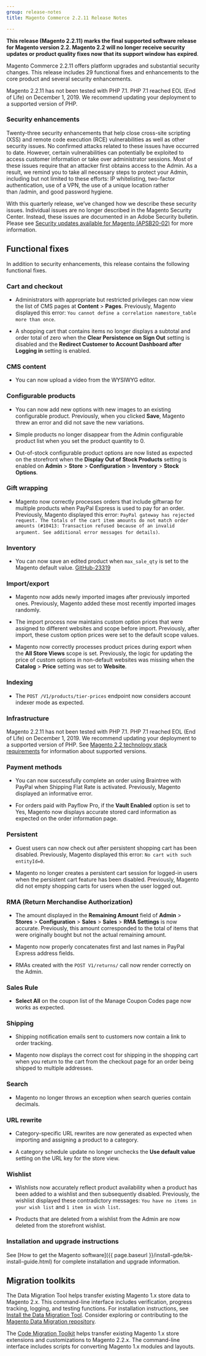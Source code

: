 ```yaml
---
group: release-notes
title: Magento Commerce 2.2.11 Release Notes

---
```


**This release (Magento 2.2.11) marks the final supported software release for Magento version 2.2. Magento 2.2 will no longer receive security updates or product quality fixes now that its support window has expired**.

Magento Commerce 2.2.11 offers platform upgrades and substantial security changes. This release includes 29 functional fixes and enhancements to the core product and several security enhancements.

Magento 2.2.11 has not been tested with PHP 7.1. PHP 7.1 reached EOL (End of Life) on December 1, 2019. We recommend updating your deployment to a supported version of PHP.

### Security enhancements

Twenty-three security enhancements that help close cross-site scripting (XSS) and remote code execution (RCE) vulnerabilities as well as other security issues. No confirmed attacks related to these issues have occurred to date. However, certain vulnerabilities can potentially be exploited to access customer information or take over administrator sessions. Most of these issues require that an attacker first obtains access to the Admin. As a result, we remind you to take all necessary steps to protect your Admin, including but not limited to these efforts: IP whitelisting, two-factor authentication, use of a VPN, the use of a unique location rather than /admin, and good password hygiene.

With this quarterly release, we’ve changed how we describe these security issues. Individual issues are no longer described in the Magento Security Center. Instead, these issues are documented in an Adobe Security bulletin. Please see [Security updates available for Magento (APSB20-02)](https://helpx.adobe.com/security/products/magento/apsb20-02.html) for more information.

## Functional fixes

In addition to security enhancements, this release contains the following functional fixes.

### Cart and checkout

<!--- MC-18720  -->

*  Administrators with appropriate but restricted privileges can now view the list of CMS pages at **Content** > **Pages**. Previously, Magento displayed this error: `You cannot define a correlation namestore_table more than once`.

<!--- MC-18903 -->

*  A shopping cart that contains items no longer displays a subtotal and order total of zero when the **Clear Persistence on Sign Out** setting is disabled and the **Redirect Customer to Account Dashboard after Logging in** setting is enabled.

### CMS content

<!--- MC-18985  -->

*  You can now upload a video from the WYSIWYG editor.

### Configurable products

<!--- MC-19539  -->

*  You can now add new options with new images to an existing configurable product. Previously, when you clicked **Save**, Magento threw an error and did not save the new variations.

<!--- MC-19672  -->

*  Simple products no longer disappear from the Admin configurable product list when you set the product quantity to 0.

<!--- MC-18809  -->

*  Out-of-stock configurable product options are now listed as expected on the storefront when the **Display Out of Stock Products** setting is enabled on **Admin** > **Store** > **Configuration** > **Inventory** > **Stock Options**.

### Gift wrapping

<!--- MC-18147  -->

*  Magento now correctly processes orders that include giftwrap for multiple products when PayPal Express is used to pay for an order. Previously, Magento displayed this error: `PayPal gateway has rejected request. The totals of the cart item amounts do not match order amounts (#10413: Transaction refused because of an invalid argument. See additional error messages for details)`.

### Inventory

<!--- MC-17605  -->

*  You can now save an edited product when `max_sale_qty` is set to the Magento default value. [GitHub-23319](https://github.com/magento/magento2/issues/23319)

### Import/export

<!--- MC-18741  -->

*  Magento now adds newly imported images after previously imported ones. Previously, Magento added these most recently imported images randomly.

<!--- MC-18201  -->

*  The import process now maintains custom option prices that were assigned to different websites and scope before import. Previously, after import, these custom option prices were set to the default scope values.

<!--- MC-18711  -->

*  Magento now correctly processes product prices during export when the **All Store Views** scope is set. Previously, the logic for updating the price of custom options in non-default websites was missing when the **Catalog** > **Price** setting was set to **Website**.

### Indexing

<!--- MC-18631  -->

*  The `POST /V1/products/tier-prices` endpoint now considers account indexer mode as expected.

### Infrastructure

Magento 2.2.11 has not been tested with PHP 7.1. PHP 7.1 reached EOL (End of Life) on December 1, 2019. We recommend updating your deployment to a supported version of PHP. See [Magento 2.2 technology stack requirements](https://devdocs.magento.com/guides/v2.2/install-gde/system-requirements-tech.html) for information about supported versions.

### Payment methods

<!--- MC-19773  -->

*  You can now successfully complete an order using Braintree with PayPal when Shipping Flat Rate is activated. Previously, Magento displayed an informative error.

<!--- MC-18283  -->

*  For orders paid with Payflow Pro, if the **Vault Enabled** option is set to Yes, Magento now displays accurate stored card information as expected on the order information page.

### Persistent

<!--- MC-19019  -->

*  Guest users can now check out after persistent shopping cart has been disabled. Previously, Magento displayed this error: `No cart with such entityId=0`.

<!--- MC-17137  -->

*  Magento no longer creates a persistent cart session for logged-in users when the persistent cart feature has been disabled. Previously, Magento did not empty shopping carts for users when the user logged out.

### RMA (Return Merchandise Authorization)

<!--- MC-19856  -->

*  The amount displayed in the **Remaining Amount** field of **Admin** > **Stores** > **Configuration** > **Sales** > **Sales** > **RMA Settings** is now accurate. Previously, this amount corresponded to the total of items that were originally bought but not the actual remaining amount.

<!--- MC-18604  -->

*  Magento now properly concatenates first and last names in PayPal Express address fields.

<!--- MC-18049  -->

*  RMAs created with the `POST V1/returns/` call now render correctly on the Admin.

### Sales Rule

<!--- MC-18290  -->

*  **Select All** on the coupon list of the Manage Coupon Codes page now works as expected.

### Shipping

<!--- MC-18551  -->

*  Shipping notification emails sent to customers now contain a link to order tracking.

<!--- MC-18534  -->

*  Magento now displays the correct cost for shipping in the shopping cart when you return to the cart from the checkout page for an order being shipped to multiple addresses.

### Search

<!--- MC-19065  -->

*  Magento no longer throws an exception when search queries contain decimals.

### URL rewrite

<!--- MC-19199  -->

*  Category-specific URL rewrites are now generated as expected when importing and assigning a product to a category.

<!--- MC-18790  -->

*  A category schedule update no longer unchecks the **Use default value** setting on the URL key for the store view.

### Wishlist

<!--- MC-18801  -->

*  Wishlists now accurately reflect product availability when a product has been added to a wishlist and then subsequently disabled. Previously, the wishlist displayed these contradictory messages: `You have no items in your wish list` and `1 item in wish list`.

<!--- MC-18287  -->

*  Products that are deleted from a wishlist from the Admin are now deleted from the storefront wishlist.

### Installation and upgrade instructions

See [How to get the Magento software]({{ page.baseurl }}/install-gde/bk-install-guide.html) for complete installation and upgrade information.

## Migration toolkits

The Data Migration Tool helps transfer existing Magento 1.x store data to Magento 2.x. This command-line interface includes verification, progress tracking, logging, and testing functions. For installation instructions, see [Install the Data Migration Tool](https://devdocs.magento.com/guides/v2.3/migration/migration-tool-install.html). Consider exploring or contributing to the [Magento Data Migration repository](https://github.com/magento/data-migration-tool).

The [Code Migration Toolkit](https://github.com/magento/code-migration) helps transfer existing Magento 1.x store extensions and customizations to Magento 2.2.x. The command-line interface includes scripts for converting Magento 1.x modules and layouts.
